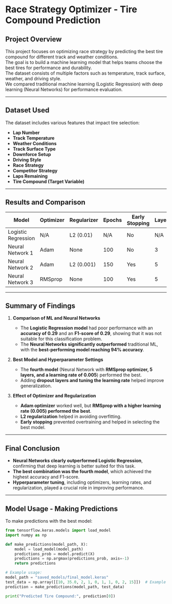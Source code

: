 # Race Strategy Optimizer - Tire Compound Prediction

## Project Overview  
This project focuses on optimizing race strategy by predicting the best tire compound for different track and weather conditions.  
The goal is to build a machine learning model that helps teams choose the best tires for performance and durability.  
The dataset consists of multiple factors such as temperature, track surface, weather, and driving style.  
We compared traditional machine learning (Logistic Regression) with deep learning (Neural Networks) for performance evaluation.  

---

## Dataset Used  
The dataset includes various features that impact tire selection:  
- **Lap Number**  
- **Track Temperature**  
- **Weather Conditions**  
- **Track Surface Type**  
- **Downforce Setup**  
- **Driving Style**  
- **Race Strategy**  
- **Competitor Strategy**  
- **Laps Remaining**  
- **Tire Compound (Target Variable)**  

---

## Results and Comparison  

| Model       | Optimizer | Regularizer | Epochs | Early Stopping | Layers | Learning Rate | Accuracy | F1-score | Precision | Recall | Dropout |
|------------|------------|-------------|--------|---------------|--------|---------------|----------|----------|-----------|--------|----------|
| Logistic Regression | N/A | L2 (0.01) | N/A | No | N/A | N/A | 0.2900 | 0.2948 | 0.2874 | 0.3464 | None |
| Neural Network 1 | Adam | None | 100 | No | 3 | 0.001 | 0.9100 | 0.9074 | 0.9154 | 0.9100 | None |
| Neural Network 2 | Adam | L2 (0.001) | 150 | Yes | 5 | 0.01 | 0.9300 | 0.9215 | 0.9320 | 0.9300 | None |
| Neural Network 3 | RMSprop | None | 100 | Yes | 5 | 0.005 | 0.9400 | 0.9348 | 0.9405 | 0.9400 | 0.2 |

---

## **Summary of Findings**  
1. **Comparison of ML and Neural Networks**  
   - The **Logistic Regression model** had poor performance with an **accuracy of 0.29** and an **F1-score of 0.29**, showing that it was not suitable for this classification problem.  
   - The **Neural Networks significantly outperformed** traditional ML, with the **best-performing model reaching 94% accuracy**.  

2. **Best Model and Hyperparameter Settings**  
   - The **fourth model** (Neural Network with **RMSprop optimizer, 5 layers, and a learning rate of 0.005**) performed the best.  
   - Adding **dropout layers and tuning the learning rate** helped improve generalization.  

3. **Effect of Optimizer and Regularization**  
   - **Adam optimizer** worked well, but **RMSprop with a higher learning rate (0.005) performed the best**.  
   - **L2 regularization** helped in avoiding overfitting.  
   - **Early stopping** prevented overtraining and helped in selecting the best model.  

---

## **Final Conclusion**  
- **Neural Networks clearly outperformed Logistic Regression**, confirming that deep learning is better suited for this task.  
- **The best combination was the fourth model**, which achieved the highest accuracy and F1-score.  
- **Hyperparameter tuning**, including optimizers, learning rates, and regularization, played a crucial role in improving performance.  

---

## **Model Usage - Making Predictions**  

To make predictions with the best model:

```python
from tensorflow.keras.models import load_model
import numpy as np

def make_predictions(model_path, X):
    model = load_model(model_path)
    predictions_prob = model.predict(X)
    predictions = np.argmax(predictions_prob, axis=-1)
    return predictions

# Example usage:
model_path = "saved_models/final_model.keras"
test_data = np.array([[10, 35.0, 2, 1, 0, 1, 1, 0, 2, 15]])  # Example input
prediction = make_predictions(model_path, test_data)

print("Predicted Tire Compound:", prediction[0])
